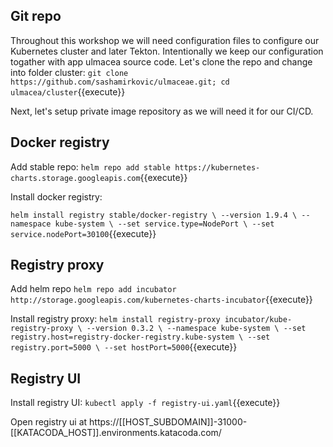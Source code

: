 
## Git repo
Throughout this workshop we will need configuration files to configure our Kubernetes cluster and later Tekton. Intentionally we keep our configuration togather with app ulmacea source code. Let's clone the repo and change into folder cluster:
`git clone https://github.com/sashamirkovic/ulmaceae.git; cd ulmacea/cluster`{{execute}}

Next, let's setup private image repository as we will need it for our CI/CD.

## Docker registry
Add stable repo:
`helm repo add stable https://kubernetes-charts.storage.googleapis.com`{{execute}}

Install docker registry:

`helm install registry stable/docker-registry \
  --version 1.9.4 \
  --namespace kube-system \
  --set service.type=NodePort \
  --set service.nodePort=30100`{{execute}}


## Registry proxy
Add helm repo
`helm repo add incubator http://storage.googleapis.com/kubernetes-charts-incubator`{{execute}}

Install registry proxy:
`helm install registry-proxy incubator/kube-registry-proxy \
  --version 0.3.2 \
  --namespace kube-system \
  --set registry.host=registry-docker-registry.kube-system \
  --set registry.port=5000 \
  --set hostPort=5000`{{execute}}

## Registry UI
Install registry UI:
`kubectl apply -f registry-ui.yaml`{{execute}}

Open registry ui at https://[[HOST_SUBDOMAIN]]-31000-[[KATACODA_HOST]].environments.katacoda.com/
